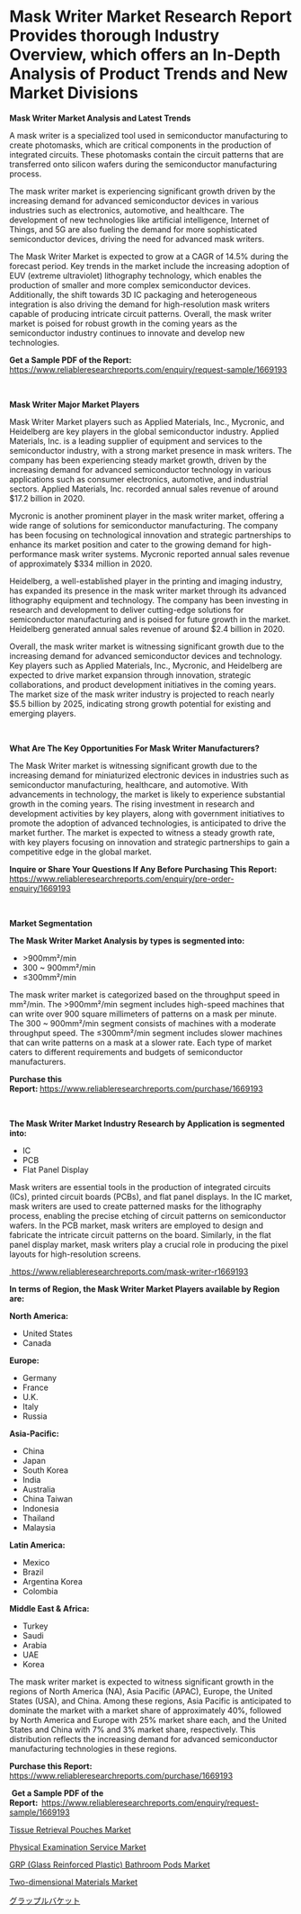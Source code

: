 <p><h1>Mask Writer Market Research Report Provides thorough Industry Overview, which offers an In-Depth Analysis of Product Trends and New Market Divisions</h1></p><p><strong>Mask Writer Market Analysis and Latest Trends</strong></p>
<p><p>A mask writer is a specialized tool used in semiconductor manufacturing to create photomasks, which are critical components in the production of integrated circuits. These photomasks contain the circuit patterns that are transferred onto silicon wafers during the semiconductor manufacturing process. </p><p>The mask writer market is experiencing significant growth driven by the increasing demand for advanced semiconductor devices in various industries such as electronics, automotive, and healthcare. The development of new technologies like artificial intelligence, Internet of Things, and 5G are also fueling the demand for more sophisticated semiconductor devices, driving the need for advanced mask writers.</p><p>The Mask Writer Market is expected to grow at a CAGR of 14.5% during the forecast period. Key trends in the market include the increasing adoption of EUV (extreme ultraviolet) lithography technology, which enables the production of smaller and more complex semiconductor devices. Additionally, the shift towards 3D IC packaging and heterogeneous integration is also driving the demand for high-resolution mask writers capable of producing intricate circuit patterns. Overall, the mask writer market is poised for robust growth in the coming years as the semiconductor industry continues to innovate and develop new technologies.</p></p>
<p><strong>Get a Sample PDF of the Report:&nbsp;</strong> <a href="https://www.reliableresearchreports.com/enquiry/request-sample/1669193">https://www.reliableresearchreports.com/enquiry/request-sample/1669193</a></p>
<p>&nbsp;</p>
<p><strong>Mask Writer Major Market Players</strong></p>
<p><p>Mask Writer Market players such as Applied Materials, Inc., Mycronic, and Heidelberg are key players in the global semiconductor industry. Applied Materials, Inc. is a leading supplier of equipment and services to the semiconductor industry, with a strong market presence in mask writers. The company has been experiencing steady market growth, driven by the increasing demand for advanced semiconductor technology in various applications such as consumer electronics, automotive, and industrial sectors. Applied Materials, Inc. recorded annual sales revenue of around $17.2 billion in 2020.</p><p>Mycronic is another prominent player in the mask writer market, offering a wide range of solutions for semiconductor manufacturing. The company has been focusing on technological innovation and strategic partnerships to enhance its market position and cater to the growing demand for high-performance mask writer systems. Mycronic reported annual sales revenue of approximately $334 million in 2020.</p><p>Heidelberg, a well-established player in the printing and imaging industry, has expanded its presence in the mask writer market through its advanced lithography equipment and technology. The company has been investing in research and development to deliver cutting-edge solutions for semiconductor manufacturing and is poised for future growth in the market. Heidelberg generated annual sales revenue of around $2.4 billion in 2020.</p><p>Overall, the mask writer market is witnessing significant growth due to the increasing demand for advanced semiconductor devices and technology. Key players such as Applied Materials, Inc., Mycronic, and Heidelberg are expected to drive market expansion through innovation, strategic collaborations, and product development initiatives in the coming years. The market size of the mask writer industry is projected to reach nearly $5.5 billion by 2025, indicating strong growth potential for existing and emerging players.</p></p>
<p>&nbsp;</p>
<p><strong>What Are The Key Opportunities For Mask Writer Manufacturers?</strong></p>
<p><p>The Mask Writer market is witnessing significant growth due to the increasing demand for miniaturized electronic devices in industries such as semiconductor manufacturing, healthcare, and automotive. With advancements in technology, the market is likely to experience substantial growth in the coming years. The rising investment in research and development activities by key players, along with government initiatives to promote the adoption of advanced technologies, is anticipated to drive the market further. The market is expected to witness a steady growth rate, with key players focusing on innovation and strategic partnerships to gain a competitive edge in the global market.</p></p>
<p><strong>Inquire or Share Your Questions If Any Before Purchasing This Report:</strong> <a href="https://www.reliableresearchreports.com/enquiry/pre-order-enquiry/1669193">https://www.reliableresearchreports.com/enquiry/pre-order-enquiry/1669193</a></p>
<p>&nbsp;</p>
<p><strong>Market Segmentation</strong></p>
<p><strong>The Mask Writer Market Analysis by types is segmented into:</strong></p>
<p><ul><li>>900mm²/min</li><li>300 ~ 900mm²/min</li><li>≤300mm²/min</li></ul></p>
<p><p>The mask writer market is categorized based on the throughput speed in mm²/min. The >900mm²/min segment includes high-speed machines that can write over 900 square millimeters of patterns on a mask per minute. The 300 ~ 900mm²/min segment consists of machines with a moderate throughput speed. The ≤300mm²/min segment includes slower machines that can write patterns on a mask at a slower rate. Each type of market caters to different requirements and budgets of semiconductor manufacturers.</p></p>
<p><strong>Purchase this Report:&nbsp;</strong><a href="https://www.reliableresearchreports.com/purchase/1669193">https://www.reliableresearchreports.com/purchase/1669193</a></p>
<p>&nbsp;</p>
<p><strong>The Mask Writer Market Industry Research by Application is segmented into:</strong></p>
<p><ul><li>IC</li><li>PCB</li><li>Flat Panel Display</li></ul></p>
<p><p>Mask writers are essential tools in the production of integrated circuits (ICs), printed circuit boards (PCBs), and flat panel displays. In the IC market, mask writers are used to create patterned masks for the lithography process, enabling the precise etching of circuit patterns on semiconductor wafers. In the PCB market, mask writers are employed to design and fabricate the intricate circuit patterns on the board. Similarly, in the flat panel display market, mask writers play a crucial role in producing the pixel layouts for high-resolution screens.</p></p>
<p><a href="https://www.reliableresearchreports.com/mask-writer-r1669193">&nbsp;https://www.reliableresearchreports.com/mask-writer-r1669193</a></p>
<p><strong>In terms of Region, the Mask Writer Market Players available by Region are:</strong></p>
<p>
    <p> <strong> North America: </strong>
        <ul>
            <li>United States</li>
            <li>Canada</li>
        </ul>
        </p> 
    <p> <strong> Europe: </strong>
        <ul>
            <li>Germany</li>
            <li>France</li>
            <li>U.K.</li>
            <li>Italy</li>
            <li>Russia</li>
        </ul>
        </p> 
    <p> <strong> Asia-Pacific: </strong>
        <ul>
            <li>China</li>
            <li>Japan</li>
            <li>South Korea</li>
            <li>India</li>
            <li>Australia</li>
            <li>China Taiwan</li>
            <li>Indonesia</li>
            <li>Thailand</li>
            <li>Malaysia</li>
        </ul>
        </p> 
    <p> <strong> Latin America: </strong>
        <ul>
            <li>Mexico</li>
            <li>Brazil</li>
            <li>Argentina Korea</li>
            <li>Colombia</li>
        </ul>
        </p> 
    <p> <strong> Middle East & Africa: </strong>
        <ul>
            <li>Turkey</li>
            <li>Saudi</li>
            <li>Arabia</li>
            <li>UAE</li>
            <li>Korea</li>
        </ul>
    </p>
    </p>
<p><p>The mask writer market is expected to witness significant growth in the regions of North America (NA), Asia Pacific (APAC), Europe, the United States (USA), and China. Among these regions, Asia Pacific is anticipated to dominate the market with a market share of approximately 40%, followed by North America and Europe with 25% market share each, and the United States and China with 7% and 3% market share, respectively. This distribution reflects the increasing demand for advanced semiconductor manufacturing technologies in these regions.</p></p>
<p><strong>Purchase this Report: </strong><a href="https://www.reliableresearchreports.com/purchase/1669193">https://www.reliableresearchreports.com/purchase/1669193</a></p>
<p>&nbsp;<strong>Get a Sample PDF of the Report:&nbsp;&nbsp;</strong><a href="https://www.reliableresearchreports.com/enquiry/request-sample/1669193">https://www.reliableresearchreports.com/enquiry/request-sample/1669193</a></p>
<p><strong></strong></p>
<p><p><a href="https://www.linkedin.com/pulse/tissue-retrieval-pouches-market-analysis-sze-forecasted-period-dp9mc?trackingId=g82psTg6ks6pJD0n7VrNrw%3D%3D">Tissue Retrieval Pouches Market</a></p><p><a href="https://www.linkedin.com/pulse/physical-examination-service-market-size-cagr-trends-2024-2030-d7q3c?trackingId=nRbYI8usU0OSKun4j2UNuw%3D%3D">Physical Examination Service Market</a></p><p><a href="https://github.com/RickHolmes3/Market-Research-Report-List-4/blob/main/grp-glass-reinforced-plastic-bathroom-pods-market.md">GRP (Glass Reinforced Plastic) Bathroom Pods Market</a></p><p><a href="https://issuu.com/reportprime-2/docs/two-dimensional-materials-market-size-2030.pptx">Two-dimensional Materials Market</a></p><p><a href="https://github.com/zekaoe592392/Market-Research-Report-List-2/blob/main/200663546106.md">グラップルバケット</a></p></p>